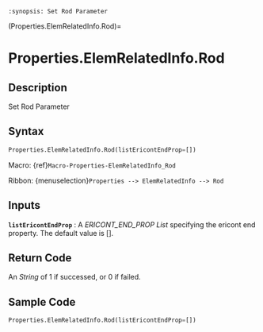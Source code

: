 ```{module} Properties.ElemRelatedInfo.Rod()
:synopsis: Set Rod Parameter
```

(Properties.ElemRelatedInfo.Rod)=

# Properties.ElemRelatedInfo.Rod

## Description

Set Rod Parameter

## Syntax

```python
Properties.ElemRelatedInfo.Rod(listEricontEndProp=[])
```

Macro: {ref}`Macro-Properties-ElemRelatedInfo_Rod`

Ribbon: {menuselection}`Properties --> ElemRelatedInfo --> Rod`

## Inputs

**`listEricontEndProp`**
: A _ERICONT_END_PROP List_ specifying the ericont end property. The default value is [].

## Return Code

An _String_ of 1 if successed, or 0 if failed.

## Sample Code

```python
Properties.ElemRelatedInfo.Rod(listEricontEndProp=[])
```
